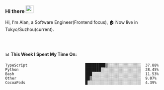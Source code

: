 ### Hi there <img src="https://media.giphy.com/media/hvRJCLFzcasrR4ia7z/giphy.gif" width="25px">

<!-- ![visitors](https://visitor-badge.glitch.me/badge?page_id=dislfyer.dislfyer) -->

Hi, I'm Alan, a Software Engineer(Frontend focus), 🏠 Now live in Tokyo/Suzhou(current).

<br/>
<br/>

📊 **This Week I Spent My Time On:**


<!--START_SECTION:waka-->

```text
TypeScript                          █████████▒░░░░░░░░░░░░░░░  37.88%
Python                              ███████░░░░░░░░░░░░░░░░░░  28.45%
Bash                                ███░░░░░░░░░░░░░░░░░░░░░░  11.53%
Other                               ██▒░░░░░░░░░░░░░░░░░░░░░░  9.07%
CocoaPods                           █░░░░░░░░░░░░░░░░░░░░░░░░  4.39%
```

<!--END_SECTION:waka-->

<!--
**About Me:**
 -->
